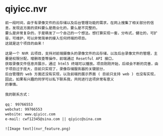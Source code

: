 ﻿# qiyicc.nvr

    前一段时间，由于有录像文件的云存储以及后台管理功能的需求，在网上搜集了相关部分的信息，发现这方面的资料要么是商业化的，要么是不完整的，
    要么是非常复杂的，于是萌发了一个自己的一个想法。想打算实现一套，分布式，健壮的，可扩容，可维护，可以非常简单的接入任何终端的项目。
    这就是这个项目的由来！

    这是一个 NVR 云项目，支持对前端摄像头的录像文件的云存储，以及后台录像文件的管理，主要是权限分配，增删改查等操作，前端通过 Resetful API 接口，
    获取录像文件信息并展示，通过 html5 终端可以播放。项目刚刚开始，后续会不断的完善，由于项目过于庞大，目前只实现了，录像存储服务器的关键部分，
    后台管理的 web 方面还没有实现，以及前端的展示界面 ( 目前只支持 web ) 也没有实现，因此，如果有兴趣的同学可以私下联系我，共同进行这项非常有意义
    的事情。

    我的联系方式：

    qq： 99766553
    webchat: 99766553
    website: www.qiyicc.com
    e-mail: cwf12345@sina.com || qiyicc@sina.com
    
    ![Image text](nvr_feature.png)
